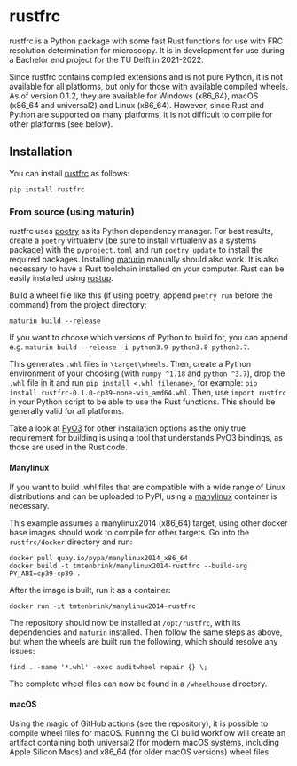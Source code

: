 # rustfrc

rustfrc is a Python package with some fast Rust functions for use with FRC resolution determination for microscopy. It is in development for use during a Bachelor end project for the TU Delft in 2021-2022.

Since rustfrc contains compiled extensions and is not pure Python, it is not available for all platforms, but only for those with available compiled wheels. As of version 0.1.2, they are available for Windows (x86_64), macOS (x86_64 and universal2) and Linux (x86_64). However, since Rust and Python are supported on many platforms, it is not difficult to compile for other platforms (see below).

## Installation

You can install [rustfrc](https://pypi.org/project/rustfrc/) as follows:

```shell
pip install rustfrc
```

### From source (using maturin)

rustfrc uses [poetry](https://github.com/python-poetry/poetry) as its Python dependency manager. For best results, create a `poetry` virtualenv (be sure to install virtualenv as a systems package) with the `pyproject.toml` and run `poetry update` to install the required packages. 
 Installing [maturin](https://pypi.org/project/maturin/) manually should also work. It is also necessary to have a Rust toolchain installed on your computer. Rust can be easily installed using [rustup](https://rustup.rs/).

Build a wheel file like this (if using poetry, append `poetry run` before the command) from the project directory:

```shell
maturin build --release
```

If you want to choose which versions of Python to build for, you can append e.g. `maturin build --release -i python3.9 python3.8 python3.7`.

This generates `.whl` files in `\target\wheels`. Then, create a Python environment of your choosing (with `numpy ^1.18` and `python ^3.7`), drop the `.whl` file in it and run `pip install <.whl filename>`, for example: `pip install rustfrc-0.1.0-cp39-none-win_amd64.whl`. Then, use `import rustfrc` in your Python script to be able to use the Rust functions. This should be generally valid for all platforms. 

Take a look at [PyO3](https://github.com/PyO3/pyo3) for other installation options as the only true requirement for building is using a tool that understands PyO3 bindings, as those are used in the Rust code.

#### Manylinux

If you want to build .whl files that are compatible with a wide range of Linux distributions and can be uploaded to PyPI, using a [manylinux](https://github.com/pypa/manylinux) container is necessary. 

This example assumes a manylinux2014 (x86_64) target, using other docker base images should work to compile for other targets. Go into the `rustfrc/docker` directory and run:
```shell
docker pull quay.io/pypa/manylinux2014_x86_64
docker build -t tmtenbrink/manylinux2014-rustfrc --build-arg PY_ABI=cp39-cp39 .
```

After the image is built, run it as a container:
```shell
docker run -it tmtenbrink/manylinux2014-rustfrc
```

The repository should now be installed at `/opt/rustfrc`, with its dependencies and `maturin` installed. Then follow the same steps as above, but when the wheels are built run the following, which should resolve any issues: 
```shell
find . -name '*.whl' -exec auditwheel repair {} \;
```

The complete wheel files can now be found in a `/wheelhouse` directory.

#### macOS

Using the magic of GitHub actions (see the repository), it is possible to compile wheel files for macOS. Running the CI build workflow will create an artifact containing both universal2 (for modern macOS systems, including Apple Silicon Macs) and x86_64 (for older macOS versions) wheel files.